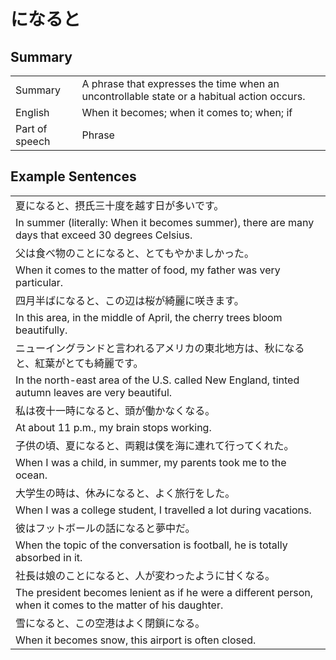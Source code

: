# になると

## Summary

<table><tr>   <td>Summary</td>   <td>A phrase that expresses the time when an uncontrollable state or a habitual action occurs.</td></tr><tr>   <td>English</td>   <td>When it becomes; when it comes to; when; if</td></tr><tr>   <td>Part of speech</td>   <td>Phrase</td></tr></table>

## Example Sentences

<table><tr><td>夏になると、摂氏三十度を越す日が多いです。</td></tr><tr><td>In summer (literally: When it becomes summer), there are many days that exceed 30 degrees Celsius.</td></tr><tr><td>父は食べ物のことになると、とてもやかましかった。</td></tr><tr><td>When it comes to the matter of food, my father was very particular.</td></tr><tr><td>四月半ばになると、この辺は桜が綺麗に咲きます。</td></tr><tr><td>In this area, in the middle of April, the cherry trees bloom beautifully.</td></tr><tr><td>ニューイングランドと言われるアメリカの東北地方は、秋になると、紅葉がとても綺麗です。</td></tr><tr><td>In the north-east area of the U.S. called New England, tinted autumn leaves are very beautiful.</td></tr><tr><td>私は夜十一時になると、頭が働かなくなる。</td></tr><tr><td>At about 11 p.m., my brain stops working.</td></tr><tr><td>子供の頃、夏になると、両親は僕を海に連れて行ってくれた。</td></tr><tr><td>When I was a child, in summer, my parents took me to the ocean.</td></tr><tr><td>大学生の時は、休みになると、よく旅行をした。</td></tr><tr><td>When I was a college student, I travelled a lot during vacations.</td></tr><tr><td>彼はフットボールの話になると夢中だ。</td></tr><tr><td>When the topic of the conversation is football, he is totally absorbed in it.</td></tr><tr><td>社長は娘のことになると、人が変わったように甘くなる。</td></tr><tr><td>The president becomes lenient as if he were a different person, when it comes to the matter of his daughter.</td></tr><tr><td>雪になると、この空港はよく閉鎖になる。</td></tr><tr><td>When it becomes snow, this airport is often closed.</td></tr></table>

